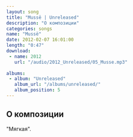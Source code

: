 ```yaml
---
layout: song
title: "Mussë | Unreleased"
description: "О композиции"
categories: songs
name: "Mussë"
date: 2012-02-07 16:01:00
length: "0:47"
download:
 - name: 2012
   url: "/audio/2012_Unreleased/05_Musse.mp3"
   
albums:
 - album: "Unreleased"
   album_url: "/albums/unreleased/"
   album_position: 5
---
```



## О композиции

"Мягкая".  
  
